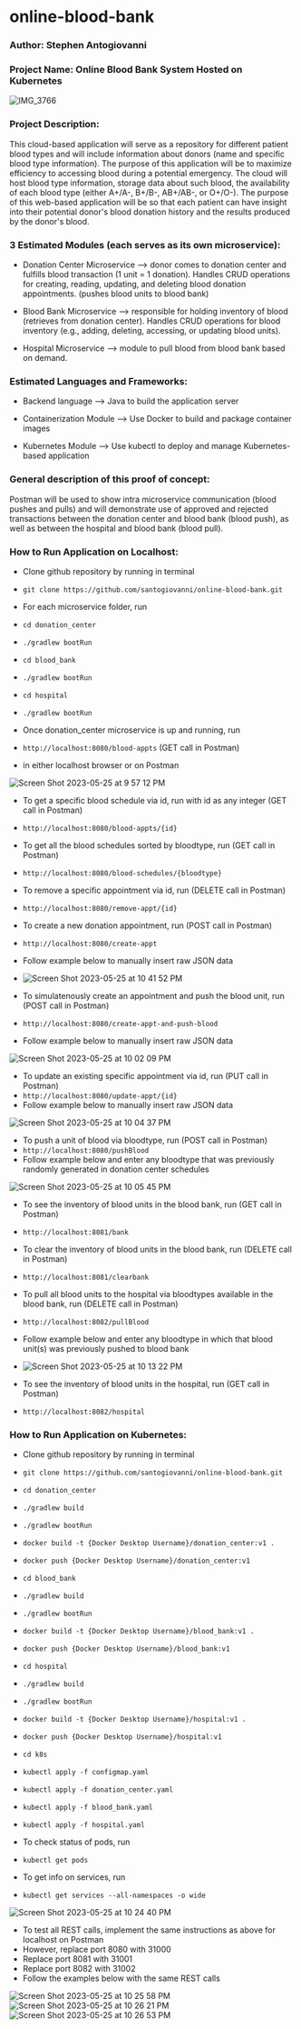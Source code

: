 # online-blood-bank

### Author: Stephen Antogiovanni

### Project Name: Online Blood Bank System Hosted on Kubernetes

![IMG_3766](https://github.com/santogiovanni/online-blood-bank/assets/106194360/32a7214e-15b8-4174-b78c-6a9169f567ad)

### Project Description:
This cloud-based application will serve as a repository for different patient blood types and will include information about donors (name and specific blood type information). The purpose of this application will be to maximize efficiency to accessing blood during a potential emergency. The cloud will host blood type information, storage data about such blood, the availability of each blood type (either A+/A-, B+/B-, AB+/AB-, or O+/O-). The purpose of this web-based application will be so that each patient can have insight into their potential donor's blood donation history and the results produced by the donor's blood.

### 3 Estimated Modules (each serves as its own microservice):

* Donation Center Microservice --> donor comes to donation center and fulfills blood transaction (1 unit = 1 donation). Handles CRUD operations for creating, reading, updating, and deleting blood donation appointments. (pushes blood units to blood bank)

* Blood Bank Microservice --> responsible for holding inventory of blood (retrieves from donation center). Handles CRUD operations for blood inventory (e.g., adding, deleting, accessing, or updating blood units).

* Hospital Microservice --> module to pull blood from blood bank based on demand.

### Estimated Languages and Frameworks:

* Backend language --> Java to build the application server

* Containerization Module --> Use Docker to build and package container images

* Kubernetes Module --> Use kubectl to deploy and manage Kubernetes-based application

### General description of this proof of concept:
Postman will be used to show intra microservice communication (blood pushes and pulls) and will demonstrate use of approved and rejected transactions between the donation center and blood bank (blood push), as well as between the hospital and blood bank (blood pull).

### How to Run Application on Localhost:
* Clone github repository by running in terminal
* ```git clone https://github.com/santogiovanni/online-blood-bank.git```

* For each microservice folder, run
* ```cd donation_center```
* ```./gradlew bootRun```

* ```cd blood_bank```
* ```./gradlew bootRun```

* ```cd hospital```
* ```./gradlew bootRun```

* Once donation_center microservice is up and running, run
* ```http://localhost:8080/blood-appts``` (GET call in Postman)
* in either localhost browser or on Postman 

![Screen Shot 2023-05-25 at 9 57 12 PM](https://github.com/santogiovanni/online-blood-bank/assets/106194360/6a57068c-13e7-4927-b2e9-83de9ea0cfa5)

* To get a specific blood schedule via id, run with id as any integer (GET call in Postman)
* ```http://localhost:8080/blood-appts/{id}```

* To get all the blood schedules sorted by bloodtype, run (GET call in Postman)
* ```http://localhost:8080/blood-schedules/{bloodtype}```

* To remove a specific appointment via id, run (DELETE call in Postman)
* ```http://localhost:8080/remove-appt/{id}```

* To create a new donation appointment, run (POST call in Postman)
* ```http://localhost:8080/create-appt```
* Follow example below to manually insert raw JSON data

* ![Screen Shot 2023-05-25 at 10 41 52 PM](https://github.com/santogiovanni/online-blood-bank/assets/106194360/bb941542-690a-497c-ba43-9299265325d5)


* To simulatenously create an appointment and push the blood unit, run (POST call in Postman)
* ```http://localhost:8080/create-appt-and-push-blood```
* Follow example below to manually insert raw JSON data

![Screen Shot 2023-05-25 at 10 02 09 PM](https://github.com/santogiovanni/online-blood-bank/assets/106194360/fbf69914-d5be-4e68-9df4-5a466393c0c8)

* To update an existing specific appointment via id, run (PUT call in Postman)
* ```http://localhost:8080/update-appt/{id}```
* Follow example below to manually insert raw JSON data

![Screen Shot 2023-05-25 at 10 04 37 PM](https://github.com/santogiovanni/online-blood-bank/assets/106194360/a4212d01-30fa-48d8-8b37-d08ea9b2b1af)

* To push a unit of blood via bloodtype, run (POST call in Postman)
* ```http://localhost:8080/pushBlood```
* Follow example below and enter any bloodtype that was previously randomly generated in donation center schedules

![Screen Shot 2023-05-25 at 10 05 45 PM](https://github.com/santogiovanni/online-blood-bank/assets/106194360/009e1744-995e-4074-92e8-7295909cfbbf)

* To see the inventory of blood units in the blood bank, run (GET call in Postman)
* ```http://localhost:8081/bank```

* To clear the inventory of blood units in the blood bank, run (DELETE call in Postman)
* ```http://localhost:8081/clearbank```

* To pull all blood units to the hospital via bloodtypes available in the blood bank, run (DELETE call in Postman)
* ```http://localhost:8082/pullBlood```
* Follow example below and enter any bloodtype in which that blood unit(s) was previously pushed to blood bank

* ![Screen Shot 2023-05-25 at 10 13 22 PM](https://github.com/santogiovanni/online-blood-bank/assets/106194360/0b6a2cd0-c883-48f4-9cb5-784503445b4c)

* To see the inventory of blood units in the hospital, run (GET call in Postman)
* ```http://localhost:8082/hospital```

### How to Run Application on Kubernetes:
* Clone github repository by running in terminal
* ```git clone https://github.com/santogiovanni/online-blood-bank.git```

* ```cd donation_center```
* ```./gradlew build```
* ```./gradlew bootRun```
* ```docker build -t {Docker Desktop Username}/donation_center:v1 .```
* ```docker push {Docker Desktop Username}/donation_center:v1```

* ```cd blood_bank```
* ```./gradlew build```
* ```./gradlew bootRun```
* ```docker build -t {Docker Desktop Username}/blood_bank:v1 .```
* ```docker push {Docker Desktop Username}/blood_bank:v1```

* ```cd hospital```
* ```./gradlew build```
* ```./gradlew bootRun```
* ```docker build -t {Docker Desktop Username}/hospital:v1 .```
* ```docker push {Docker Desktop Username}/hospital:v1```

* ```cd k8s```
* ```kubectl apply -f configmap.yaml```
* ```kubectl apply -f donation_center.yaml```
* ```kubectl apply -f blood_bank.yaml```
* ```kubectl apply -f hospital.yaml```

* To check status of pods, run
* ```kubectl get pods```

* To get info on services, run
* ```kubectl get services --all-namespaces -o wide```

![Screen Shot 2023-05-25 at 10 24 40 PM](https://github.com/santogiovanni/online-blood-bank/assets/106194360/c86f408c-28fa-44a0-9b6b-ccd7392a7475)

* To test all REST calls, implement the same instructions as above for localhost on Postman
* However, replace port 8080 with 31000
* Replace port 8081 with 31001
* Replace port 8082 with 31002
* Follow the examples below with the same REST calls

![Screen Shot 2023-05-25 at 10 25 58 PM](https://github.com/santogiovanni/online-blood-bank/assets/106194360/d35020f0-c7e8-4742-95c0-05b422ce509c)
![Screen Shot 2023-05-25 at 10 26 21 PM](https://github.com/santogiovanni/online-blood-bank/assets/106194360/181f7c98-7578-4c74-8251-998cbdc55d28)
![Screen Shot 2023-05-25 at 10 26 53 PM](https://github.com/santogiovanni/online-blood-bank/assets/106194360/f8868f84-be4f-4266-80dd-d491b4419e81)
